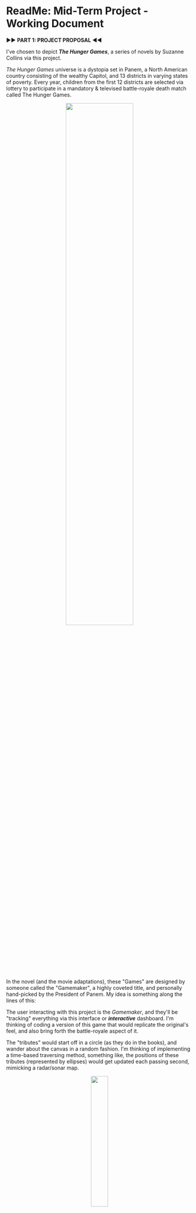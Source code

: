 # ReadMe: Mid-Term Project - Working Document

▶️▶️ **PART 1: PROJECT PROPOSAL** ◀️◀️

I've chosen to depict ***The Hunger Games***, a series of novels by Suzanne Collins via this project.

*The Hunger Games* universe is a dystopia set in Panem, a North American country consisting of the wealthy Capitol, and 13 districts in varying states of poverty. Every year, children from the first 12 districts are selected via lottery to participate in a mandatory & televised battle-royale death match called The Hunger Games.

<p align= "center">
<img src= "./HungerGames_Poster.jpg" width=60%> </p>

In the novel (and the movie adaptations), these "Games" are designed by someone called the "Gamemaker", a highly coveted title, and personally hand-picked by the President of Panem. My idea is something along the lines of this:

The user interacting with this project is the *Gamemaker*, and they'll be "tracking" everything via this interface or ***interactive*** dashboard. I'm thinking of coding a version of this game that would replicate the original's feel, and also bring forth the battle-royale aspect of it.

The "tributes" would start off in a circle (as they do in the books), and wander about the canvas in a random fashion. I'm thinking of implementing a time-based traversing method, something like, the positions of these tributes (represented by ellipses) would get updated each passing second, mimicking a radar/sonar map.

<p align= "center">
<img src= "./InitialSketch_Tributes.jpg" width=30%>
<br>
Figure 1.1: "Tributes" starting-off position </p>
<br>
<p align= "center">
<img src= "./InitialSketch_Logic.jpg" width=60%>
<br>
Figure 1.2: Rough Digital Sketch of Project Implementation </p>

In addition to these, I'm thinking of exploring some "collision mechanics" i.e. how to code the ellipses' health or elimination tactics. Similarly, as Gamemaker, the user would be able to manipulate the Game using the mouse and/or keyboard, and would be able to alter the "gameplay", such as: eliminating tributes, or introducing obstacles (??). Ultimately, only one ellipse or tribute would remain on-screen, and shall be the "Victor" of the Game.

Right now, I think detecting collisions, and reducing "hitpoints" of ellipses accordingly would be quite challenging, but I'll try to figure out some method for that.

▶️▶️ **PART 1: PROJECT PROPOSAL** ◀️◀️

I've chosen to depict ***The Hunger Games***, a series of novels by Suzanne Collins via this project.

*The Hunger Games* universe is a dystopia set in Panem, a North American country consisting of the wealthy Capitol, and 13 districts in varying states of poverty. Every year, children from the first 12 districts are selected via lottery to participate in a mandatory & televised battle-royale death match called The Hunger Games.

<p align= "center">
<img src= "./HungerGames_Poster.jpg" width=60%> </p>

In the novel (and the movie adaptations), these "Games" are designed by someone called the "Gamemaker", a highly coveted title, and personally hand-picked by the President of Panem. My idea is something along the lines of this:

The user interacting with this project is the *Gamemaker*, and they'll be "tracking" everything via this interface or ***interactive*** dashboard. I'm thinking of coding a version of this game that would replicate the original's feel, and also bring forth the battle-royale aspect of it.

The "tributes" would start off in a circle (as they do in the books), and wander about the canvas in a random fashion. I'm thinking of implementing a time-based traversing method, something like, the positions of these tributes (represented by ellipses) would get updated each passing second, mimicking a radar/sonar map.

<p align= "center">
<img src= "./InitialSketch_Tributes.jpg" width=30%>
<br>
Figure 1.1: "Tributes" starting-off position </p>
<br>
<p align= "center">
<img src= "./InitialSketch_Logic.jpg" width=60%>
<br>
Figure 1.2: Rough Digital Sketch of Project Implementation </p>

In addition to these, I'm thinking of exploring some "collision mechanics" i.e. how to code the ellipses' health or elimination tactics. Similarly, as Gamemaker, the user would be able to manipulate the Game using the mouse and/or keyboard, and would be able to alter the "gameplay", such as: eliminating tributes, or introducing obstacles (??). Ultimately, only one ellipse or tribute would remain on-screen, and shall be the "Victor" of the Game.

Right now, I think detecting collisions, and reducing "hitpoints" of ellipses accordingly would be quite challenging, but I'll try to figure out some method for that.

▶️▶️ **PART 2: PROJECT PSEUDO-CODE** ◀️◀️

This week, I've prepared the "staging ground" of the project i.e. the part where all the *tributes* are arranged in a circular fashion, just before the Game's commencement (refer Figure 1.1). The *Gamemaker* (user) then interacts using the keyboard to start the Game.

<p align= "center">
<img src = "./StagingGround.JPG" width=90%>
<br>
Figure 2.1: Live Screenshot of Staging Ground </p>

This part in itself was quite challenging and time-consuming because of the circular arrangement. After countless tries with *translate()* and *rotate()*, I ultimately decided to configure the canvas into WEBGL mode. This made p5 set its (0,0) coordinate to the center of the screen.

Furthermore, I've begun coding the active Game interface, and have generated the *tributes* in a random fashion, with their positions changing with each passing second. The position-change code requires further refinement at the moment. The ***active_game.js*** file includes the working code, along with all the various pseudo-code for all the upcoming features. These include:

**1. Class variables for storing tributes' hitpoints, hit values & unique district IDs**
```
this.district_id = [1-12]; --> will be given during instantiation: constructor(i);
this.hitpoints = 100;
this.hit_value = int(random(20,50));
```

**2. Class functions for detecting collisions & modifying hitpoints of tributes**
```
collision_detection()
{
  if(collision with self)
  {
    ignore;
  }
  else
  {
    for(all other tributes)
    {
      detect collision and reduce hitpoints accordingly;
    }
  }
}
hitpoints()
{
  if(collision)
  {
    hitpoints = hitpoints-(otherTribute.hit_value);
  }
}
```
**3. Separate functions for detecting "tribute eliminations" and "lone tribute"**
```
function tributesAlive()
{
  let tributeCounter = totalTributes;
  if(tributeObject.hitpoints==0)
  {
    tributeCounter--;
  }
}

function victorChecker()
{
  if(tributeCounter==1)
  {
    display tribute details;
  }
}
```
**4. Inclusion of cosmetic changes to the overall game aesthetic**
```
background-color: green -- BEAUTIFICATION
for(entire canvas)
{
  generate lines to mimic radar / gps;
}
```